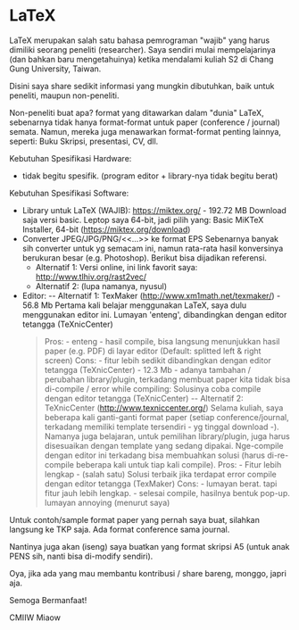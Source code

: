 # LaTeX

LaTeX merupakan salah satu bahasa pemrograman "wajib" yang harus dimiliki seorang peneliti (researcher). Saya sendiri mulai mempelajarinya (dan bahkan baru mengetahuinya) ketika mendalami kuliah S2 di Chang Gung University, Taiwan. 

Disini saya share sedikit informasi yang mungkin dibutuhkan, baik untuk peneliti, maupun non-peneliti.

Non-peneliti buat apa? format yang ditawarkan dalam "dunia" LaTeX, sebenarnya tidak hanya format-format untuk paper (conference / journal) semata. Namun, mereka juga menawarkan format-format penting lainnya, seperti: Buku Skripsi, presentasi, CV, dll.

Kebutuhan Spesifikasi Hardware:
- tidak begitu spesifik. (program editor + library-nya tidak begitu berat)

Kebutuhan Spesifikasi Software:
- Library untuk LaTeX (WAJIB): https://miktex.org/ -	192.72 MB
  Download saja versi basic.
  Leptop saya 64-bit, jadi pilih yang: Basic MiKTeX Installer, 64-bit (https://miktex.org/download)
- Converter JPEG/JPG/PNG/<<...>> ke format EPS
  Sebenarnya banyak sih converter untuk yg semacam ini, namun rata-rata hasil konversinya berukuran besar (e.g. Photoshop). Berikut bisa dijadikan referensi.
  - Alternatif 1: Versi online, ini link favorit saya: http://www.tlhiv.org/rast2vec/
  - Alternatif 2: (lupa namanya, nyusul)
- Editor:
-- Alternatif 1: TexMaker (http://www.xm1math.net/texmaker/) - 56.8 Mb
    Pertama kali belajar menggunakan LaTeX, saya dulu menggunakan editor ini. Lumayan 'enteng', dibandingkan dengan editor tetangga (TeXnicCenter)
    > Pros: 
      - enteng
      - hasil compile, bisa langsung menunjukkan hasil paper (e.g. PDF) di layar editor (Default: splitted left & right screen)
    > Cons:
      - fitur lebih sedikit dibandingkan dengan editor tetangga (TeXnicCenter) - 12.3 Mb
      - adanya tambahan / perubahan library/plugin, terkadang membuat paper kita tidak bisa di-compile / error while compiling: Solusinya coba compile dengan editor tetangga (TeXnicCenter)
-- Alternatif 2: TeXnicCenter (http://www.texniccenter.org/)
    Selama kuliah, saya beberapa kali ganti-ganti format paper (setiap conference/journal, terkadang memiliki template tersendiri - yg tinggal download -). Namanya juga belajaran, untuk pemilihan library/plugin, juga harus disesuaikan dengan template yang sedang dipakai. Nge-compile dengan editor ini terkadang bisa membuahkan solusi (harus di-re-compile beberapa kali untuk tiap kali compile).
    > Pros:
      - Fitur lebih lengkap
      - (salah satu) Solusi terbaik jika terdapat error compile dengan editor tetangga (TexMaker)
    > Cons:
      - lumayan berat. tapi fitur jauh lebih lengkap. 
      - selesai compile, hasilnya bentuk pop-up. lumayan annoying (menurut saya)
      
Untuk contoh/sample format paper yang pernah saya buat, silahkan langsung ke TKP saja. Ada format conference sama journal. 
 
Nantinya juga akan (iseng) saya buatkan yang format skripsi A5 (untuk anak PENS sih, nanti bisa di-modify sendiri).

Oya, jika ada yang mau membantu kontribusi / share bareng, monggo, japri aja.

Semoga Bermanfaat!

CMIIW Miaow
